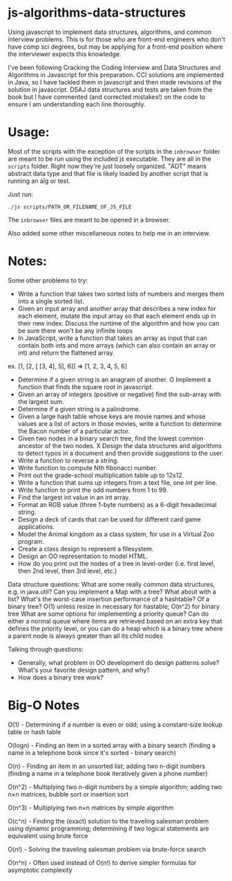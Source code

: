 js-algorithms-data-structures
=============================

Using javascript to implement data structures, algorithms, and common interview
problems. This is for those who are front-end engineers who don't have comp sci
degrees, but may be applying for a front-end position where the interviewer
expects this knowledge.

I've been following Cracking the Coding Interview and Data Structures and
Algorithms in Javascript for this preparation. CCI solutions are implemented
in Java, so I have tackled them in javascript and then made revisions of the
solution in javascript. DSAJ data structures and tests are taken from the book
but I have commented (and corrected mistakes!) on the code to ensure I am
understanding each line thoroughly.

Usage:
======

Most of the scripts with the exception of the scripts in the `inbrowser` folder
are meant to be run using the included js executable. They are all in the `scripts`
folder. Right now they're just loosely organized. "ADT" means abstract data type
and that file is likely loaded by another script that is running an alg or test.

Just run:

`./js scripts/PATH_OR_FILENAME_OF_JS_FILE`

The `inbrowser` files are meant to be opened in a browser.

Also added some other miscellaneous notes to help me in an interview.

Notes:
======

Some other problems to try:

- Write a function that takes two sorted lists of numbers and merges them into a single sorted list.
- Given an input array and another array that describes a new index for each element, mutate the input array so that each element ends up in their new index. Discuss the runtime of the algorithm and how you can be sure there won't be any infinite loops
- In JavaScript, write a function that takes an array as input that can contain both ints and more arrays (which can also contain an array or int) and return the flattened array.

ex. [1, [2, [ [3, 4], 5], 6]] => [1, 2, 3, 4, 5, 6]
- Determine if a given string is an anagram of another.
O Implement a function that finds the square root in javascript.
- Given an array of integers (positive or negative) find the sub-array with the largest sum.
- Determine if a given string is a palindrome.
- Given a large hash table whose keys are movie names and whose values are a list of actors in those movies, write a function to determine the Bacon number of a particular actor.
- Given two nodes in a binary search tree, find the lowest common ancestor of the two nodes.
X Design the data structures and algorithms to detect typos in a document and then provide suggestions to the user.
- Write a function to reverse a string.
- Write function to compute Nth fibonacci number.
- Print out the grade-school multiplication table up to 12x12.
- Write a function that sums up integers from a text file, one int per line.
- Write function to print the odd numbers from 1 to 99.
- Find the largest int value in an int array. 
- Format an RGB value (three 1-byte numbers) as a 6-digit hexadecimal string.
- Design a deck of cards that can be used for different card game applications. 
- Model the Animal kingdom as a class system, for use in a Virtual Zoo program. 
- Create a class design to represent a filesystem. 
- Design an OO representation to model HTML. 
- How do you print out the nodes of a tree in level-order (i.e. first level, then 2nd level, then 3rd level, etc.) 

Data structure questions:
What are some really common data structures, e.g. in java.util? 
Can you implement a Map with a tree? What about with a list? 
What's the worst-case insertion performance of a hashtable? Of a binary tree? O(1) unless resize in necessary for hastable; O(n^2) for binary tree
What are some options for implementing a priority queue? Can do either a normal queue where items are retrieved based on an extra key that defines
the priority level, or you can do a heap which is a binary tree where a parent node is always greater than all its child nodes

Talking through questions:

- Generally, what problem in OO development do design patterns solve? What's your favorite design pattern, and why?
- How does a binary tree work?

Big-O Notes
===========

O(1) - Determining if a number is even or odd; using a constant-size lookup table or hash table

O(logn) - Finding an item in a sorted array with a binary search (finding a name in a telephone book since it's sorted - binary search)

O(n) - Finding an item in an unsorted list; adding two n-digit numbers (finding a name in a telephone book iteratively given a phone number)

O(n^2) - Multiplying two n-digit numbers by a simple algorithm; adding two n×n matrices; bubble sort or insertion sort

O(n^3) - Multiplying two n×n matrices by simple algorithm

O(c^n) - Finding the (exact) solution to the traveling salesman problem using dynamic programming; determining if two logical statements are equivalent using brute force

O(n!) - Solving the traveling salesman problem via brute-force search

O(n^n) - Often used instead of O(n!) to derive simpler formulas for asymptotic complexity
